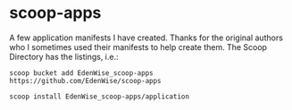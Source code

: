 
# scoop-apps

A few application manifests I have created. Thanks for the original authors who I sometimes used their manifests to help create them. The Scoop Directory has the listings, i.e.:

    scoop bucket add EdenWise_scoop-apps https://github.com/EdenWise/scoop-apps

    scoop install EdenWise_scoop-apps/application
